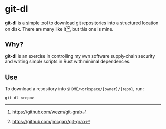 # git-dl

**git-dl** is a simple tool to download git repositories into a structured location on disk.
There are many like it[^1][^2], but this one is mine.

[^1]: https://github.com/wezm/git-grab

[^2]: https://github.com/jmcgarr/git-grab

## Why?

**git-dl** is an exercise in controlling my own software supply-chain security and writing simple scripts in Rust with minimal dependencies.

## Use

To download a repository into `$HOME/workspace/{owner}/{repo}`, run:

```shell
git dl <repo>
```
